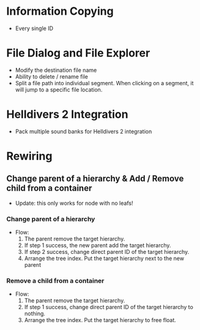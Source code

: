 # Information Copying

- Every single ID

# File Dialog and File Explorer

- Modify the destination file name
- Ability to delete / rename file
- Split a file path into individual segment. When clicking on a segment, it will 
jump to a specific file location.

# Helldivers 2 Integration

- Pack multiple sound banks for Helldivers 2 integration

# Rewiring

## Change parent of a hierarchy & Add / Remove child from a container

- Update: this only works for node with no leafs!

### Change parent of a hierarchy

- Flow:
    1. The parent remove the target hierarchy.
    2. If step 1 success, the new parent add the target hierarchy.
    3. If step 2 success, change direct parent ID of the target hierarchy.
    4. Arrange the tree index. Put the target hierarchy next to the new parent

### Remove a child from a container

- Flow:
    1. The parent remove the target hierarchy.
    2. If step 1 success, change direct parent ID of the target hierarchy to 
    nothing.
    3. Arrange the tree index. Put the target hierarchy to free float.
